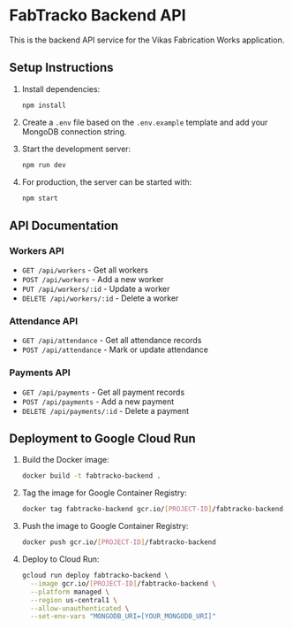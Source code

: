 
# FabTracko Backend API

This is the backend API service for the Vikas Fabrication Works application.

## Setup Instructions

1. Install dependencies:
   ```bash
   npm install
   ```

2. Create a `.env` file based on the `.env.example` template and add your MongoDB connection string.

3. Start the development server:
   ```bash
   npm run dev
   ```

4. For production, the server can be started with:
   ```bash
   npm start
   ```

## API Documentation

### Workers API

- `GET /api/workers` - Get all workers
- `POST /api/workers` - Add a new worker
- `PUT /api/workers/:id` - Update a worker
- `DELETE /api/workers/:id` - Delete a worker

### Attendance API

- `GET /api/attendance` - Get all attendance records
- `POST /api/attendance` - Mark or update attendance

### Payments API

- `GET /api/payments` - Get all payment records
- `POST /api/payments` - Add a new payment
- `DELETE /api/payments/:id` - Delete a payment

## Deployment to Google Cloud Run

1. Build the Docker image:
   ```bash
   docker build -t fabtracko-backend .
   ```

2. Tag the image for Google Container Registry:
   ```bash
   docker tag fabtracko-backend gcr.io/[PROJECT-ID]/fabtracko-backend
   ```

3. Push the image to Google Container Registry:
   ```bash
   docker push gcr.io/[PROJECT-ID]/fabtracko-backend
   ```

4. Deploy to Cloud Run:
   ```bash
   gcloud run deploy fabtracko-backend \
     --image gcr.io/[PROJECT-ID]/fabtracko-backend \
     --platform managed \
     --region us-central1 \
     --allow-unauthenticated \
     --set-env-vars "MONGODB_URI=[YOUR_MONGODB_URI]"
   ```
